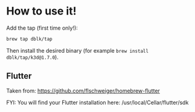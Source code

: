 # How to use it!

Add the tap (first time only!):
```sh
brew tap dblk/tap
```

Then install the desired binary (for example `brew install dblk/tap/k3d@1.7.0`).

## Flutter

Taken from: https://github.com/flschweiger/homebrew-flutter

FYI: You will find your Flutter installation here: /usr/local/Cellar/flutter/sdk
